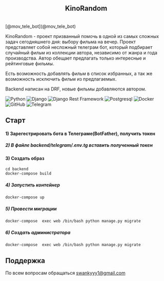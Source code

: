 <h2 align="center">KinoRandom</h2>
<br/>
[@mov_tele_bot](@mov_tele_bot)

KinoRandom - проект призванный помочь в одной из самых сложных задач сегодняшнего дня: выбору фильма на вечер.
Проект представляет собой несложный телеграм бот, который подбирает случайный фильм из коллекции автора, независимо от 
жанра и года производства. Автор обещает предлагать только интересные и рейтинговые фильмы.

Есть возможность добавлять фильм в список избранных, а так же возможность исключить фильм из предлагаемых.

Backend написан на DRF, новые фильмы добавляются автором.


![Python](https://img.shields.io/badge/-Python-black?style=flat-square&logo=Python)
![Django](https://img.shields.io/badge/-Django-0aad48?style=flat-square&logo=Django)
![Django Rest Framework](https://img.shields.io/badge/DRF-red?style=flat-square&logo=Django)
![Postgresql](https://img.shields.io/badge/-Postgresql-%232c3e50?style=flat-square&logo=Postgresql)
![Docker](https://img.shields.io/badge/-Docker-46a2f1?style=flat-square&logo=docker&logoColor=white)
![GitHub](https://img.shields.io/badge/-GitHub-181717?style=flat-square&logo=github)
![Telegram](https://img.shields.io/badge/Telegram-2CA5E0?style=flat-square&logo=telegram&logoColor=white)

## Старт

#### 1) Зарегестрировать бота в Телеграме(BotFather), получить токен

##### 2) В файле backend/telegram/.env.tg вставить полученный токен

#### 3) Создать образ
    cd backend
    docker-compose build

##### 4) Запустить контейнер

    docker-compose up

##### 5) Провести миграции

    docker-compose  exec web /bin/bash python manage.py migrate

##### 6) Создать администратора

    docker-compose  exec web /bin/bash python manage.py migrate

## Поддержка

По всем вопросам обращаться [swankyyy1@gmail.com](swankyyy1@gmail.com)